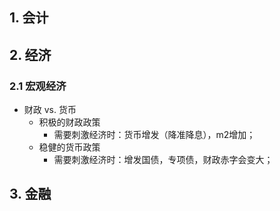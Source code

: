 


## 1. 会计

## 2. 经济

### 2.1 宏观经济

- 财政 vs. 货币
    - 积极的财政政策
        - 需要刺激经济时：货币增发（降准降息），m2增加；
    - 稳健的货币政策
        - 需要刺激经济时：增发国债，专项债，财政赤字会变大；

## 3. 金融

